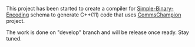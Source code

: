This project has been started to create a compiler for
[Simple-Binary-Encoding](https://github.com/real-logic/simple-binary-encoding)
schema to generate C++(11) code that uses [CommsChampion](https://github.com/arobenko/comms_champion)
project. 

The work is done on "develop" branch and will be release once ready.
Stay tuned.

